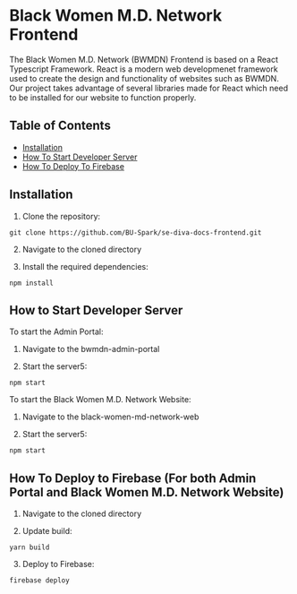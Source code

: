 # Black Women M.D. Network Frontend

The Black Women M.D. Network (BWMDN) Frontend is based on a React Typescript Framework.  React is a modern web developmenet framework used to create the design and functionality of websites such as BWMDN.  Our project takes advantage of several libraries made for React which need to be installed for our website to function properly.


## Table of Contents

- [Installation](#installation)
- [How To Start Developer Server](#start-server)
- [How To Deploy To Firebase](#deploy-to-firebase)

## Installation

1. Clone the repository:
```
git clone https://github.com/BU-Spark/se-diva-docs-frontend.git
```

2. Navigate to the cloned directory


3. Install the required dependencies:
```
npm install
```

## How to Start Developer Server
To start the Admin Portal:

1. Navigate to the bwmdn-admin-portal


2. Start the server5:
```
npm start
```

To start the Black Women M.D. Network Website:

1. Navigate to the black-women-md-network-web


2. Start the server5:
```
npm start
```


## How To Deploy to Firebase (For both Admin Portal and Black Women M.D. Network Website)

1. Navigate to the cloned directory


2. Update build:
```
yarn build
```

3. Deploy to Firebase:
```
firebase deploy
```



